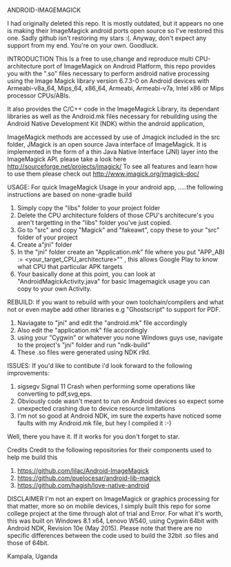 ANDROID-IMAGEMAGICK

I had originally deleted this repo. It is mostly outdated, but it appears no one is making their ImageMagick android ports open source so I've restored this one. 
Sadly github isn't restoring my stars :(.
Anyway, don't expect any support from my end. You're on your own.
Goodluck.

INTRODUCTION
This Is a free to use,change and reproduce multi CPU-architecture port of ImageMagick on Android Platform, this repo provides you with the ".so" files necessary to perform android native processing using the Image Magick library version 6.7.3-0 on Android devices with Armeabi-v8a_64, Mips_64, x86_64, Armeabi, Armeabi-v7a, Intel x86 or Mips processor CPUs/ABIs.

It also provides the C/C++ code in the ImageMagick Library, its dependant libraries as well as the Android.mk files necessary for rebuilding using the Android Native Development Kit (NDK)
within the android application, 

ImageMagick methods are accessed by use of Jmagick included in the src folder, JMagick is an open source Java interface of ImageMagick. It is implemented in the form of a thin Java Native Interface (JNI) layer into the ImageMagick API. please take a look here http://sourceforge.net/projects/jmagick/
To see all features and learn how to use them please check out http://www.jmagick.org/jmagick-doc/




USAGE:
For quick ImageMagick Usage in your android app, .....the following instructions are based on none-gradle build

1.  Simply copy the "libs" folder to your project folder
2.  Delete the CPU architecture folders of those CPU's architecure's you aren't targetting in the "libs" folder you've just copied.
3.  Go to "src" and copy "Magick" and "fakeawt", copy these to your "src" folder of your project
4.  Create a"jni" folder
5.  In the "jni" folder create an "Application.mk" file where you put "APP_ABI := <your_target_CPU_architecture>"" , this allows Google Play to know what CPU that particular APK targets
6.  Your basically done at this point, you can look at "AndroidMagickActivity.java" for basic Imagemagick usage you can copy to your own Activity.

REBUILD:
If you want to rebuild with your own toolchain/compilers and what not or even maybe add other libraries e.g "Ghostscript" to support for PDF.

1.  Naviagate to "jni" and edit the "android.mk" file accordingly
2.  Also edit the "application.mk" file accordingly
3.  using your "Cygwin" or whatever you none Windows guys use, navigate to the project's "jni" folder and run "ndk-build" 
4.  These .so files were generated using NDK r9d.


ISSUES:
If you'd like to contibute i'd look forward to the following improvements:

1.  sigsegv Signal 11 Crash when performing some operations like converting to pdf,svg,eps.
2.  Obviously code wasn't meant to run on Android devices so expect some unexpected crashing due to device resource limitations
3.  I'm not so good at Android NDK, im sure the experts have noticed some faults with my Android.mk file, but hey I compiled it :-)

Well, there you have it.
If it works for you don't forget to star.

Credits
Credit to the following repositories for their components used to help me build this

1.  https://github.com/lilac/Android-ImageMagick
2.  https://github.com/puelocesar/android-lib-magick
3.  https://github.com/hagish/love-native-android


DISCLAIMER
I'm not an expert on ImageMagick or graphics processing for that matter, more so on mobile devices, I simply built this repo for some college project at the time through alot of trial and Error.
For what it's worth, this was built on Windows 8.1 x64, Lenovo W540, using Cygwin 64bit with Android NDK, Revision 10e (May 2015).
Please note that there are no specific differences between the code used to build the 32bit .so files and those of 64bit. 

Kampala, Uganda